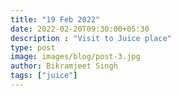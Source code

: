 ```yaml
---
title: "19 Feb 2022"
date: 2022-02-20T09:30:00+05:30
description : "Visit to Juice place"
type: post
image: images/blog/post-3.jpg
author: Bikramjeet Singh
tags: ["juice"]
---
```


